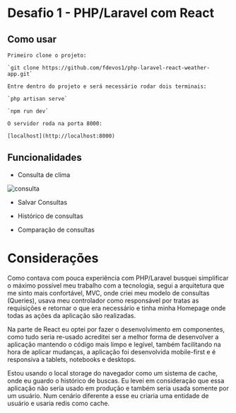 # Desafio 1 - PHP/Laravel com React

## Como usar

    Primeiro clone o projeto:

    `git clone https://github.com/fdevos1/php-laravel-react-weather-app.git`

    Entre dentro do projeto e será necessário rodar dois terminais:

    `php artisan serve`

    `npm run dev`

    O servidor roda na porta 8000:

    [localhost](http://localhost:8000)

## Funcionalidades

-   Consulta de clima

   ![consulta](https://github.com/fdevos1/php-laravel-react-weather-app/assets/68919511/da736354-6fdd-4607-9b00-b22e31d1a932)

    
-    Salvar Consultas
 




      
-   Histórico de consultas
-   Comparação de consultas

# Considerações

Como contava com pouca experiência com PHP/Laravel busquei simplificar o máximo possível meu trabalho com a tecnologia, segui a arquitetura que me sinto mais confortável, MVC, onde criei meu modelo de consultas (Queries), usava meu controlador como responsável por tratas as requisições e retornar o que era necessário e tinha minha Homepage onde todas as ações da aplicação são realizadas.

Na parte de React eu optei por fazer o desenvolvimento em componentes, como tudo seria re-usado acreditei ser a melhor forma de desenvolver a aplicação mantendo o código mais limpo e legível, também facilitando na hora de aplicar mudanças, a aplicação foi desenvolvida mobile-first e é responsiva a tablets, notebooks e desktops.

Estou usando o local storage do navegador como um sistema de cache, onde eu guardo o histórico de buscas. Eu levei em consideração que essa aplicação não seria usado em produção e também seria usada somente por um usuário. Num cenário diferente a esse eu criaria uma entidade de usuário e usaria redis como cache.
